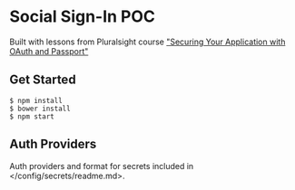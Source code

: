 # Social Sign-In POC

Built with lessons from Pluralsight course ["Securing Your Application with OAuth and Passport"](https://app.pluralsight.com/library/courses/oauth-passport-securing-application)



## Get Started
```
$ npm install
$ bower install
$ npm start
```

## Auth Providers

Auth providers and format for secrets included in </config/secrets/readme.md>.

